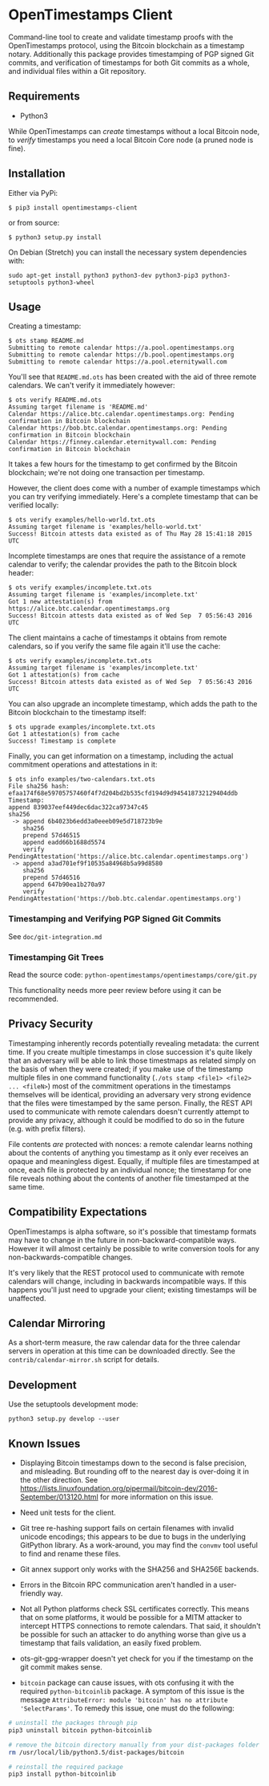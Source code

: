 # OpenTimestamps Client

Command-line tool to create and validate timestamp proofs with the
OpenTimestamps protocol, using the Bitcoin blockchain as a timestamp notary.
Additionally this package provides timestamping of PGP signed Git commits, and
verification of timestamps for both Git commits as a whole, and individual
files within a Git repository.

## Requirements

* Python3

While OpenTimestamps can *create* timestamps without a local Bitcoin node, to
*verify* timestamps you need a local Bitcoin Core node (a pruned node is fine).


## Installation

Either via PyPi:

    $ pip3 install opentimestamps-client

or from source:

    $ python3 setup.py install

On Debian (Stretch) you can install the necessary system dependencies with:

    sudo apt-get install python3 python3-dev python3-pip3 python3-setuptools python3-wheel

## Usage

Creating a timestamp:

    $ ots stamp README.md
    Submitting to remote calendar https://a.pool.opentimestamps.org
    Submitting to remote calendar https://b.pool.opentimestamps.org
    Submitting to remote calendar https://a.pool.eternitywall.com

You'll see that `README.md.ots` has been created with the aid of three remote
calendars. We can't verify it immediately however:

    $ ots verify README.md.ots
    Assuming target filename is 'README.md'
    Calendar https://alice.btc.calendar.opentimestamps.org: Pending confirmation in Bitcoin blockchain
    Calendar https://bob.btc.calendar.opentimestamps.org: Pending confirmation in Bitcoin blockchain
    Calendar https://finney.calendar.eternitywall.com: Pending confirmation in Bitcoin blockchain

It takes a few hours for the timestamp to get confirmed by the Bitcoin
blockchain; we're not doing one transaction per timestamp.

However, the client does come with a number of example timestamps which you can
try verifying immediately. Here's a complete timestamp that can be verified
locally:

    $ ots verify examples/hello-world.txt.ots
    Assuming target filename is 'examples/hello-world.txt'
    Success! Bitcoin attests data existed as of Thu May 28 15:41:18 2015 UTC

Incomplete timestamps are ones that require the assistance of a remote calendar
to verify; the calendar provides the path to the Bitcoin block header:

    $ ots verify examples/incomplete.txt.ots
    Assuming target filename is 'examples/incomplete.txt'
    Got 1 new attestation(s) from https://alice.btc.calendar.opentimestamps.org
    Success! Bitcoin attests data existed as of Wed Sep  7 05:56:43 2016 UTC

The client maintains a cache of timestamps it obtains from remote calendars, so
if you verify the same file again it'll use the cache:

    $ ots verify examples/incomplete.txt.ots
    Assuming target filename is 'examples/incomplete.txt'
    Got 1 attestation(s) from cache
    Success! Bitcoin attests data existed as of Wed Sep  7 05:56:43 2016 UTC

You can also upgrade an incomplete timestamp, which adds the path to the
Bitcoin blockchain to the timestamp itself:

    $ ots upgrade examples/incomplete.txt.ots
    Got 1 attestation(s) from cache
    Success! Timestamp is complete

Finally, you can get information on a timestamp, including the actual
commitment operations and attestations in it:

    $ ots info examples/two-calendars.txt.ots
    File sha256 hash: efaa174f68e59705757460f4f7d204bd2b535cfd194d9d945418732129404ddb
    Timestamp:
    append 839037eef449dec6dac322ca97347c45
    sha256
     -> append 6b4023b6edd3a0eeeb09e5d718723b9e
        sha256
        prepend 57d46515
        append eadd66b1688d5574
        verify PendingAttestation('https://alice.btc.calendar.opentimestamps.org')
     -> append a3ad701ef9f10535a84968b5a99d8580
        sha256
        prepend 57d46516
        append 647b90ea1b270a97
        verify PendingAttestation('https://bob.btc.calendar.opentimestamps.org')

### Timestamping and Verifying PGP Signed Git Commits

See `doc/git-integration.md`

### Timestamping Git Trees

Read the source code: `python-opentimestamps/opentimestamps/core/git.py`

This functionality needs more peer review before using it can be recommended.

## Privacy Security

Timestamping inherently records potentially revealing metadata: the current
time. If you create multiple timestamps in close succession it's quite likely
that an adversary will be able to link those timestmaps as related simply on
the basis of when they were created; if you make use of the timestamp multiple
files in one command functionality (`./ots stamp <file1> <file2> ... <fileN>`)
most of the commitment operations in the timestamps themselves will be
identical, providing an adversary very strong evidence that the files were
timestamped by the same person. Finally, the REST API used to communicate with
remote calendars doesn't currently attempt to provide any privacy, although it
could be modified to do so in the future (e.g. with prefix filters).

File contents *are* protected with nonces: a remote calendar learns nothing
about the contents of anything you timestamp as it only ever receives an opaque
and meaningless digest. Equally, if multiple files are timestamped at once,
each file is protected by an individual nonce; the timestamp for one file
reveals nothing about the contents of another file timestamped at the same
time.

## Compatibility Expectations

OpenTimestamps is alpha software, so it's possible that timestamp formats may
have to change in the future in non-backward-compatible ways. However it will
almost certainly be possible to write conversion tools for any
non-backwards-compatible changes.

It's very likely that the REST protocol used to communicate with remote
calendars will change, including in backwards incompatible ways. If this
happens you'll just need to upgrade your client; existing timestamps will be
unaffected.

## Calendar Mirroring

As a short-term measure, the raw calendar data for the three calendar servers
in operation at this time can be downloaded directly. See
the `contrib/calendar-mirror.sh` script for details.

## Development

Use the setuptools development mode:

    python3 setup.py develop --user


## Known Issues

* Displaying Bitcoin timestamps down to the second is false precision, and
  misleading. But rounding off to the nearest day is over-doing it in the other
  direction. See https://lists.linuxfoundation.org/pipermail/bitcoin-dev/2016-September/013120.html
  for more information on this issue.

* Need unit tests for the client.

* Git tree re-hashing support fails on certain filenames with invalid unicode
  encodings; this appears to be due to bugs in the underlying GitPython
  library. As a work-around, you may find the `convmv` tool useful to find and
  rename these files.

* Git annex support only works with the SHA256 and SHA256E backends.

* Errors in the Bitcoin RPC communication aren't handled in a user-friendly
  way.

* Not all Python platforms check SSL certificates correctly. This means that on
  some platforms, it would be possible for a MITM attacker to intercept HTTPS
  connections to remote calendars. That said, it shouldn't be possible for such
  an attacker to do anything worse than give us a timestamp that fails
  validation, an easily fixed problem.

* ots-git-gpg-wrapper doesn't yet check for you if the timestamp on the git commit
  makes sense.

* `bitcoin` package can cause issues, with ots confusing it with the
  required `python-bitcoinlib` package. A symptom of this issue is the
  message `AttributeError: module 'bitcoin' has no attribute
  'SelectParams'`. To remedy this issue, one must do the following:

```bash
# uninstall the packages through pip
pip3 uninstall bitcoin python-bitcoinlib

# remove the bitcoin directory manually from your dist-packages folder
rm /usr/local/lib/python3.5/dist-packages/bitcoin

# reinstall the required package
pip3 install python-bitcoinlib
```
